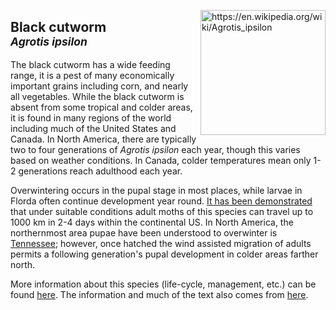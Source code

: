 <img 
title="https://en.wikipedia.org/wiki/Agrotis_ipsilon"
src="https://upload.wikimedia.org/wikipedia/commons/c/c3/Agrotis_ipsilon_aneituma.jpg" 
height="200"
class="center"
align="right">

## Black cutworm <br><sup>*Agrotis ipsilon*</sup>

The black cutworm has a wide feeding range, it is a pest of many economically important grains including corn, and nearly all vegetables. While the black cutworm is absent from some tropical and colder areas, it is found in many regions of the world including much of the United States and Canada. In North America, there are typically two to four generations of _Agrotis ipsilon_ each year, though this varies based on weather conditions. In Canada, colder temperatures mean only 1-2 generations reach adulthood each year.

Overwintering occurs in the pupal stage in most places, while larvae in Florda often continue development year round. [It has been demonstrated](https://esajournals.onlinelibrary.wiley.com/doi/10.2307/1939583) that under suitable conditions adult moths of this species can travel up to 1000 km in 2-4 days within the continental US. In North America, the northernmost area pupae have been understood to overwinter is [Tennessee](http://entnemdept.ufl.edu/creatures/veg/black_cutworm.htm); however, once hatched the wind assisted migration of adults permits a following generation's pupal development in colder areas farther north.

More information about this species (life-cycle, management, etc.) can be found [here](http://entnemdept.ufl.edu/creatures/veg/aphid/melon_aphid.htm). The information and much of the text also comes from [here](http://entnemdept.ufl.edu/creatures/veg/aphid/melon_aphid.htm).

<!--stackedit_data:
eyJoaXN0b3J5IjpbLTQ3NjkxNzEzMywtMjExMzcxMzk4MSwxNj
E3OTgzMTM3LDE4NDQ1MDUwMTksLTIwODI3NTM3MjQsMTQ3OTg3
NzA1OSwtNjA4MDE4MTUwXX0=
-->